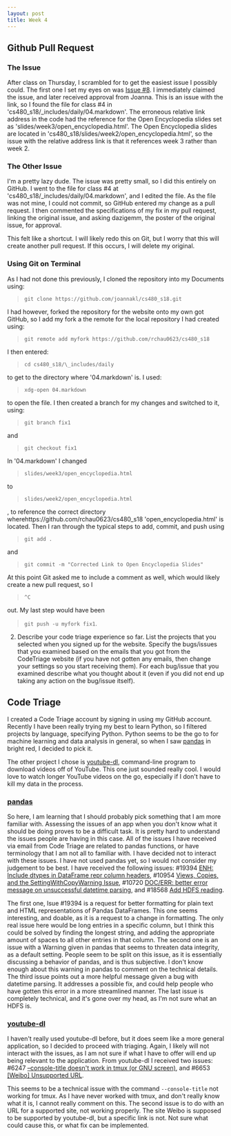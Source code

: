 ```yaml
---
layout: post
title: Week 4
---
```


## Github Pull Request
### The Issue
After class on Thursday, I scrambled for to get the easiest issue I possibly could. The first one I set my eyes on was [Issue #8](https://github.com/joannakl/cs480_s18/issues/8). I immediately claimed the issue, and later received approval from Joanna. This is an issue with the link, so I found the file for class #4 in 'cs480_s18/\_includes/daily/04.markdown'. The erroneous relative link address in the code had the reference for the Open Encyclopedia slides set as 'slides/week3/open_encyclopedia.html'. The Open Encyclopedia slides are located in 'cs480_s18/slides/week2/open_encyclopedia.html', so the issue with the relative address link is that it references week 3 rather than week 2. 

### The Other Issue
I'm a pretty lazy dude. The issue was pretty small, so I did this entirely on GitHub. I went to the file for class #4 at 'cs480_s18/\_includes/daily/04.markdown', and I edited the file. As the file was not mine, I could not commit, so GitHub entered my change as a pull request. I then commented the specifications of my fix in my pull request, linking the original issue, and asking dazigemm, the poster of the original issue, for approval.

This felt like a shortcut. I will likely redo this on Git, but I worry that this will create another pull request. If this occurs, I will delete my original. 

### Using Git on Terminal
As I had not done this previously, I cloned the repository into my Documents using:

> `git clone https://github.com/joannakl/cs480_s18.git`

I had however, forked the repository for the website onto my own got GitHub, so I add my fork a the remote for the local repository I had created using:

> `git remote add myfork https://github.com/rchau0623/cs480_s18`

I then entered:

> `cd cs480_s18/\_includes/daily`

to get to the directory where '04.markdown' is. I used:

> `xdg-open 04.markdown`

to open the file. I then created a branch for my changes and switched to it, using: 

> `git branch fix1`

and 

> `git checkout fix1`

In '04.markdown' I changed 

> `slides/week3/open_encyclopedia.html`

to 

> `slides/week2/open_encyclopedia.html`

, to reference the correct directory wherehttps://github.com/rchau0623/cs480_s18 'open_encyclopedia.html' is located. Then I ran through the typical steps to add, commit, and push using 

> `git add .`

and 

> `git commit -m "Corrected Link to Open Encyclopedia Slides"`

At this point Git asked me to include a comment as well, which would likely create a new pull request, so I 

> `^C` 

out. My last step would have been 

> `git push -u myfork fix1`.

2) Describe your code triage experience so far. List the projects that you selected when you signed up for the website. Specify the bugs/issues that you examined based on the emails that you got from the CodeTriage website (if you have not gotten any emails, then change your settings so you start receiving them). For each bug/issue that you examined describe what you thought about it (even if you did not end up taking any action on the bug/issue itself). 

## Code Triage
I created a Code Triage account by signing in using my GitHub account. Recently I have been really trying my best to learn Python, so I filtered projects by language, specifying Python. Python seems to be the go to for machine learning and data analysis in general, so when I saw [pandas](https://www.codetriage.com/pandas-dev/pandas) in bright red, I decided to pick it. 

The other project I chose is [youtube-dl](https://www.codetriage.com/rg3/youtube-dl), command-line program to download videos off of YouTube. This one just sounded really cool. I would love to watch longer YouTube videos on the go, especially if I don't have to kill my data in the process.

### [pandas](https://www.codetriage.com/pandas-dev/pandas)
So here, I am learning that I should probably pick something that I am more familiar with. Assessing the issues of an app when you don't know what it should be doing proves to be a difficult task. It is pretty hard to understand the issues people are having in this case. All of the issues I have received via email from Code Triage are related to pandas functions, or have terminology that I am not all to familiar with. I have decided not to interact with these issues. I have not used pandas yet, so I would not consider my judgement to be best.  I have received the following issues: #19394 [ENH: Include dtypes in DataFrame repr column headers](https://github.com/pandas-dev/pandas/issues/19394), #10954 [Views, Copies, and the SettingWithCopyWarning Issue](https://github.com/pandas-dev/pandas/issues/10954), #10720 [DOC/ERR: better error message on unsuccessful datetime parsing](https://github.com/pandas-dev/pandas/issues/10720), and #18568 [Add HDFS reading](https://github.com/pandas-dev/pandas/pull/18568). 

The first one, Isue #19394 is a request for better formatting for plain text and HTML representations of Pandas DataFrames. This one seems interesting, and doable, as it is a request to a change in formatting. The only real issue here would be long entries in a specific column, but I think this could be solved by finding the longest string, and adding the appropriate amount of spaces to all other entries in that column. The second one is an issue with a Warning given in pandas that seems to threaten data integrity, as a default setting. People seem to be split on this issue, as it is essentially discussing a behavior of pandas, and is thus subjective. I don't know enough about this warning in pandas to comment on the technical details. The third issue points out a more helpful message given a bug with datetime parsing. It addresses a possible fix, and could help people who have gotten this error in a more streamlined manner. The last issue is completely technical, and it's gone over my head, as I'm not sure what an HDFS is. 

### [youtube-dl](https://www.codetriage.com/rg3/youtube-dl)
I haven't really used youtube-dl before, but it does seem like a more general application, so I decided to proceed with triaging. Again, I likely will not interact with the issues, as I am not sure if what I have to offer will end up being relevant to the application. From youtube-dl I received two issues: #6247 [–console-title doesn't work in tmux (or GNU screen)](https://github.com/rg3/youtube-dl/issues/6247), and #6653 [\[Weibo\] Unsupported URL](https://github.com/rg3/youtube-dl/issues/6653).

This seems to be a technical issue with the command `--console-title` not working for tmux. As I have never worked with tmux, and don't really know what it is, I cannot really comment on this. The second issue is to do with an URL for a supported site, not working properly. The site Weibo is supposed to be supported by youtube-dl, but a specific link is not. Not sure what could cause this, or what fix can be implemented. 
